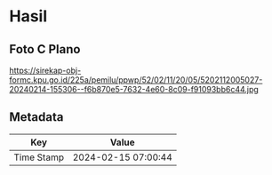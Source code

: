 # Hasil

## Foto C Plano

https://sirekap-obj-formc.kpu.go.id/225a/pemilu/ppwp/52/02/11/20/05/5202112005027-20240214-155306--f6b870e5-7632-4e60-8c09-f91093bb6c44.jpg


## Metadata

| Key        | Value               |
| ---------- | ------------------- |
| Time Stamp | 2024-02-15 07:00:44 |



